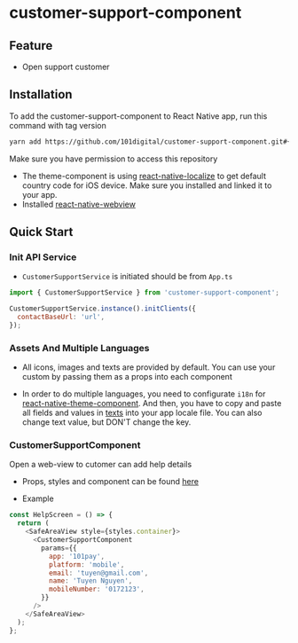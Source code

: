 # customer-support-component

## Feature

- Open support customer

## Installation

To add the customer-support-component to React Native app, run this command with tag version

```sh
yarn add https://github.com/101digital/customer-support-component.git#{tag-version}
```

Make sure you have permission to access this repository

- The theme-component is using [react-native-localize](https://github.com/zoontek/react-native-localize) to get default country code for iOS device. Make sure you installed and linked it to your app.
- Installed [react-native-webview](https://github.com/react-native-webview/react-native-webview)

## Quick Start

### Init API Service

- `CustomerSupportService` is initiated should be from `App.ts`

```javascript
import { CustomerSupportService } from 'customer-support-component';

CustomerSupportService.instance().initClients({
  contactBaseUrl: 'url',
});
```

### Assets And Multiple Languages

- All icons, images and texts are provided by default. You can use your custom by passing them as a props into each component

- In order to do multiple languages, you need to configurate `i18n` for [react-native-theme-component](https://github.com/101digital/react-native-theme-component.git). And then, you have to copy and paste all fields and values in [texts](customer-support-data.json) into your app locale file. You can also change text value, but DON'T change the key.

### CustomerSupportComponent

Open a web-view to cutomer can add help details

- Props, styles and component can be found [here](./src/components/customer-support/types.ts)

- Example

```javascript
const HelpScreen = () => {
  return (
    <SafeAreaView style={styles.container}>
      <CustomerSupportComponent
        params={{
          app: '101pay',
          platform: 'mobile',
          email: 'tuyen@gmail.com',
          name: 'Tuyen Nguyen',
          mobileNumber: '0172123',
        }}
      />
    </SafeAreaView>
  );
};
```
